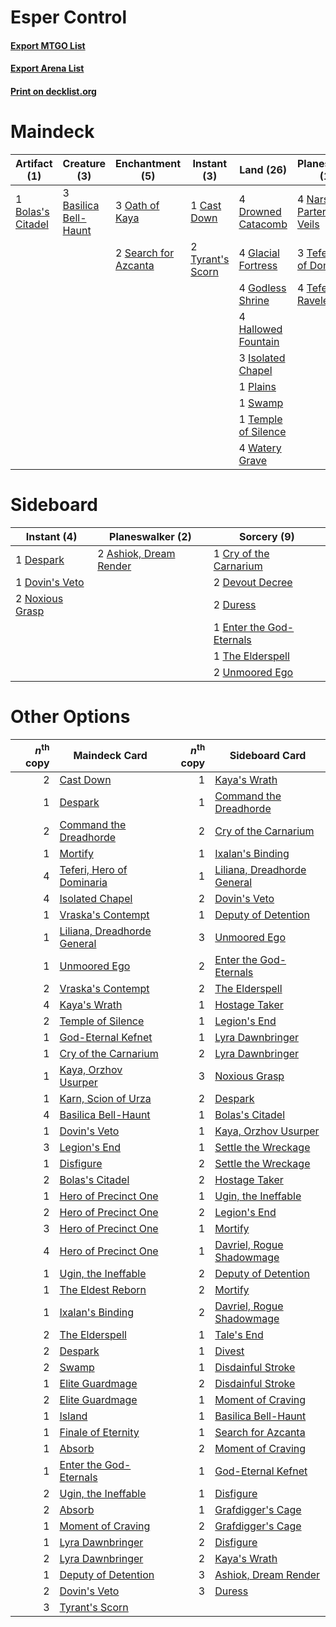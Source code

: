 # Esper Control

#### [Export MTGO List](../collection/Esper%20Control/Esper%20Control.txt)
#### [Export Arena List](../collection/Esper%20Control/Esper%20Control_arena.txt)
#### [Print on decklist.org](http://decklist.org/?deckmain=3%09Basilica%20Bell-Haunt%0A1%09Bolas's%20Citadel%0A1%09Cast%20Down%0A1%09Command%20the%20Dreadhorde%0A4%09Drowned%20Catacomb%0A4%09Glacial%20Fortress%0A4%09Godless%20Shrine%0A4%09Hallowed%20Fountain%0A3%09Isolated%20Chapel%0A3%09Kaya's%20Wrath%0A2%09Legion's%20End%0A4%09Narset,%20Parter%20of%20Veils%0A3%09Oath%20of%20Kaya%0A1%09Plains%0A2%09Search%20for%20Azcanta%0A1%09Swamp%0A3%09Teferi,%20Hero%20of%20Dominaria%0A4%09Teferi,%20Time%20Raveler%0A1%09Temple%20of%20Silence%0A1%09The%20Elderspell%0A4%09Thought%20Erasure%0A2%09Tyrant's%20Scorn%0A4%09Watery%20Grave&deckside=2%09Ashiok,%20Dream%20Render%0A1%09Cry%20of%20the%20Carnarium%0A1%09Despark%0A2%09Devout%20Decree%0A1%09Dovin's%20Veto%0A2%09Duress%0A1%09Enter%20the%20God-Eternals%0A2%09Noxious%20Grasp%0A1%09The%20Elderspell%0A2%09Unmoored%20Ego)
# Maindeck

|                                        Artifact (1)                                        |                                          Creature (3)                                          |                                        Enchantment (5)                                        |                                        Instant (3)                                        |                                          Land (26)                                           |                                          Planeswalker (11)                                           |                                           Sorcery (11)                                            |
|--------------------------------------------------------------------------------------------|------------------------------------------------------------------------------------------------|-----------------------------------------------------------------------------------------------|-------------------------------------------------------------------------------------------|----------------------------------------------------------------------------------------------|------------------------------------------------------------------------------------------------------|---------------------------------------------------------------------------------------------------|
|1 [Bolas's Citadel](http://gatherer.wizards.com/Pages/Card/Details.aspx?multiverseid=461006)|3 [Basilica Bell-Haunt](http://gatherer.wizards.com/Pages/Card/Details.aspx?multiverseid=457300)|3 [Oath of Kaya](http://gatherer.wizards.com/Pages/Card/Details.aspx?multiverseid=461136)      |1 [Cast Down](http://gatherer.wizards.com/Pages/Card/Details.aspx?multiverseid=442969)     |4 [Drowned Catacomb](http://gatherer.wizards.com/Pages/Card/Details.aspx?multiverseid=430633) |4 [Narset, Parter of Veils](http://gatherer.wizards.com/Pages/Card/Details.aspx?multiverseid=460988)  |1 [Command the Dreadhorde](http://gatherer.wizards.com/Pages/Card/Details.aspx?multiverseid=461009)|
|                                                                                            |                                                                                                |2 [Search for Azcanta](http://gatherer.wizards.com/Pages/Card/Details.aspx?multiverseid=435226)|2 [Tyrant's Scorn](http://gatherer.wizards.com/Pages/Card/Details.aspx?multiverseid=461152)|4 [Glacial Fortress](http://gatherer.wizards.com/Pages/Card/Details.aspx?multiverseid=190562) |3 [Teferi, Hero of Dominaria](http://gatherer.wizards.com/Pages/Card/Details.aspx?multiverseid=443095)|3 [Kaya's Wrath](http://gatherer.wizards.com/Pages/Card/Details.aspx?multiverseid=457331)          |
|                                                                                            |                                                                                                |                                                                                               |                                                                                           |4 [Godless Shrine](http://gatherer.wizards.com/Pages/Card/Details.aspx?multiverseid=405099)   |4 [Teferi, Time Raveler](http://gatherer.wizards.com/Pages/Card/Details.aspx?multiverseid=461148)     |2 [Legion's End](http://gatherer.wizards.com/Pages/Card/Details.aspx?multiverseid=466860)          |
|                                                                                            |                                                                                                |                                                                                               |                                                                                           |4 [Hallowed Fountain](http://gatherer.wizards.com/Pages/Card/Details.aspx?multiverseid=97071) |                                                                                                      |1 [The Elderspell](http://gatherer.wizards.com/Pages/Card/Details.aspx?multiverseid=461016)        |
|                                                                                            |                                                                                                |                                                                                               |                                                                                           |3 [Isolated Chapel](http://gatherer.wizards.com/Pages/Card/Details.aspx?multiverseid=443129)  |                                                                                                      |4 [Thought Erasure](http://gatherer.wizards.com/Pages/Card/Details.aspx?multiverseid=452956)       |
|                                                                                            |                                                                                                |                                                                                               |                                                                                           |1 [Plains](http://gatherer.wizards.com/Pages/Card/Details.aspx?multiverseid=439856)           |                                                                                                      |                                                                                                   |
|                                                                                            |                                                                                                |                                                                                               |                                                                                           |1 [Swamp](http://gatherer.wizards.com/Pages/Card/Details.aspx?multiverseid=439858)            |                                                                                                      |                                                                                                   |
|                                                                                            |                                                                                                |                                                                                               |                                                                                           |1 [Temple of Silence](http://gatherer.wizards.com/Pages/Card/Details.aspx?multiverseid=373522)|                                                                                                      |                                                                                                   |
|                                                                                            |                                                                                                |                                                                                               |                                                                                           |4 [Watery Grave](http://gatherer.wizards.com/Pages/Card/Details.aspx?multiverseid=405114)     |                                                                                                      |                                                                                                   |


# Sideboard

|                                       Instant (4)                                        |                                        Planeswalker (2)                                         |                                            Sorcery (9)                                            |
|------------------------------------------------------------------------------------------|-------------------------------------------------------------------------------------------------|---------------------------------------------------------------------------------------------------|
|1 [Despark](http://gatherer.wizards.com/Pages/Card/Details.aspx?multiverseid=461117)      |2 [Ashiok, Dream Render](http://gatherer.wizards.com/Pages/Card/Details.aspx?multiverseid=461155)|1 [Cry of the Carnarium](http://gatherer.wizards.com/Pages/Card/Details.aspx?multiverseid=457214)  |
|1 [Dovin's Veto](http://gatherer.wizards.com/Pages/Card/Details.aspx?multiverseid=461120) |                                                                                                 |2 [Devout Decree](http://gatherer.wizards.com/Pages/Card/Details.aspx?multiverseid=466767)         |
|2 [Noxious Grasp](http://gatherer.wizards.com/Pages/Card/Details.aspx?multiverseid=466864)|                                                                                                 |2 [Duress](http://gatherer.wizards.com/Pages/Card/Details.aspx?multiverseid=14557)                 |
|                                                                                          |                                                                                                 |1 [Enter the God-Eternals](http://gatherer.wizards.com/Pages/Card/Details.aspx?multiverseid=461123)|
|                                                                                          |                                                                                                 |1 [The Elderspell](http://gatherer.wizards.com/Pages/Card/Details.aspx?multiverseid=461016)        |
|                                                                                          |                                                                                                 |2 [Unmoored Ego](http://gatherer.wizards.com/Pages/Card/Details.aspx?multiverseid=452962)          |


# Other Options

|*n*<sup>th</sup> copy|                                            Maindeck Card                                             |*n*<sup>th</sup> copy|                                            Sideboard Card                                            |
|--------------------:|------------------------------------------------------------------------------------------------------|--------------------:|------------------------------------------------------------------------------------------------------|
|                    2|[Cast Down](http://gatherer.wizards.com/Pages/Card/Details.aspx?multiverseid=442969)                  |                    1|[Kaya's Wrath](http://gatherer.wizards.com/Pages/Card/Details.aspx?multiverseid=457331)               |
|                    1|[Despark](http://gatherer.wizards.com/Pages/Card/Details.aspx?multiverseid=461117)                    |                    1|[Command the Dreadhorde](http://gatherer.wizards.com/Pages/Card/Details.aspx?multiverseid=461009)     |
|                    2|[Command the Dreadhorde](http://gatherer.wizards.com/Pages/Card/Details.aspx?multiverseid=461009)     |                    2|[Cry of the Carnarium](http://gatherer.wizards.com/Pages/Card/Details.aspx?multiverseid=457214)       |
|                    1|[Mortify](http://gatherer.wizards.com/Pages/Card/Details.aspx?multiverseid=420829)                    |                    1|[Ixalan's Binding](http://gatherer.wizards.com/Pages/Card/Details.aspx?multiverseid=435168)           |
|                    4|[Teferi, Hero of Dominaria](http://gatherer.wizards.com/Pages/Card/Details.aspx?multiverseid=443095)  |                    1|[Liliana, Dreadhorde General](http://gatherer.wizards.com/Pages/Card/Details.aspx?multiverseid=461024)|
|                    4|[Isolated Chapel](http://gatherer.wizards.com/Pages/Card/Details.aspx?multiverseid=443129)            |                    2|[Dovin's Veto](http://gatherer.wizards.com/Pages/Card/Details.aspx?multiverseid=461120)               |
|                    1|[Vraska's Contempt](http://gatherer.wizards.com/Pages/Card/Details.aspx?multiverseid=435283)          |                    1|[Deputy of Detention](http://gatherer.wizards.com/Pages/Card/Details.aspx?multiverseid=457309)        |
|                    1|[Liliana, Dreadhorde General](http://gatherer.wizards.com/Pages/Card/Details.aspx?multiverseid=461024)|                    3|[Unmoored Ego](http://gatherer.wizards.com/Pages/Card/Details.aspx?multiverseid=452962)               |
|                    1|[Unmoored Ego](http://gatherer.wizards.com/Pages/Card/Details.aspx?multiverseid=452962)               |                    2|[Enter the God-Eternals](http://gatherer.wizards.com/Pages/Card/Details.aspx?multiverseid=461123)     |
|                    2|[Vraska's Contempt](http://gatherer.wizards.com/Pages/Card/Details.aspx?multiverseid=435283)          |                    2|[The Elderspell](http://gatherer.wizards.com/Pages/Card/Details.aspx?multiverseid=461016)             |
|                    4|[Kaya's Wrath](http://gatherer.wizards.com/Pages/Card/Details.aspx?multiverseid=457331)               |                    1|[Hostage Taker](http://gatherer.wizards.com/Pages/Card/Details.aspx?multiverseid=435379)              |
|                    2|[Temple of Silence](http://gatherer.wizards.com/Pages/Card/Details.aspx?multiverseid=373522)          |                    1|[Legion's End](http://gatherer.wizards.com/Pages/Card/Details.aspx?multiverseid=466860)               |
|                    1|[God-Eternal Kefnet](http://gatherer.wizards.com/Pages/Card/Details.aspx?multiverseid=460980)         |                    1|[Lyra Dawnbringer](http://gatherer.wizards.com/Pages/Card/Details.aspx?multiverseid=442914)           |
|                    1|[Cry of the Carnarium](http://gatherer.wizards.com/Pages/Card/Details.aspx?multiverseid=457214)       |                    2|[Lyra Dawnbringer](http://gatherer.wizards.com/Pages/Card/Details.aspx?multiverseid=442914)           |
|                    1|[Kaya, Orzhov Usurper](http://gatherer.wizards.com/Pages/Card/Details.aspx?multiverseid=460129)       |                    3|[Noxious Grasp](http://gatherer.wizards.com/Pages/Card/Details.aspx?multiverseid=466864)              |
|                    1|[Karn, Scion of Urza](http://gatherer.wizards.com/Pages/Card/Details.aspx?multiverseid=442889)        |                    2|[Despark](http://gatherer.wizards.com/Pages/Card/Details.aspx?multiverseid=461117)                    |
|                    4|[Basilica Bell-Haunt](http://gatherer.wizards.com/Pages/Card/Details.aspx?multiverseid=457300)        |                    1|[Bolas's Citadel](http://gatherer.wizards.com/Pages/Card/Details.aspx?multiverseid=461006)            |
|                    1|[Dovin's Veto](http://gatherer.wizards.com/Pages/Card/Details.aspx?multiverseid=461120)               |                    1|[Kaya, Orzhov Usurper](http://gatherer.wizards.com/Pages/Card/Details.aspx?multiverseid=460129)       |
|                    3|[Legion's End](http://gatherer.wizards.com/Pages/Card/Details.aspx?multiverseid=466860)               |                    1|[Settle the Wreckage](http://gatherer.wizards.com/Pages/Card/Details.aspx?multiverseid=435186)        |
|                    1|[Disfigure](http://gatherer.wizards.com/Pages/Card/Details.aspx?multiverseid=442076)                  |                    2|[Settle the Wreckage](http://gatherer.wizards.com/Pages/Card/Details.aspx?multiverseid=435186)        |
|                    2|[Bolas's Citadel](http://gatherer.wizards.com/Pages/Card/Details.aspx?multiverseid=461006)            |                    2|[Hostage Taker](http://gatherer.wizards.com/Pages/Card/Details.aspx?multiverseid=435379)              |
|                    1|[Hero of Precinct One](http://gatherer.wizards.com/Pages/Card/Details.aspx?multiverseid=457155)       |                    1|[Ugin, the Ineffable](http://gatherer.wizards.com/Pages/Card/Details.aspx?multiverseid=460929)        |
|                    2|[Hero of Precinct One](http://gatherer.wizards.com/Pages/Card/Details.aspx?multiverseid=457155)       |                    2|[Legion's End](http://gatherer.wizards.com/Pages/Card/Details.aspx?multiverseid=466860)               |
|                    3|[Hero of Precinct One](http://gatherer.wizards.com/Pages/Card/Details.aspx?multiverseid=457155)       |                    1|[Mortify](http://gatherer.wizards.com/Pages/Card/Details.aspx?multiverseid=420829)                    |
|                    4|[Hero of Precinct One](http://gatherer.wizards.com/Pages/Card/Details.aspx?multiverseid=457155)       |                    1|[Davriel, Rogue Shadowmage](http://gatherer.wizards.com/Pages/Card/Details.aspx?multiverseid=461010)  |
|                    1|[Ugin, the Ineffable](http://gatherer.wizards.com/Pages/Card/Details.aspx?multiverseid=460929)        |                    2|[Deputy of Detention](http://gatherer.wizards.com/Pages/Card/Details.aspx?multiverseid=457309)        |
|                    1|[The Eldest Reborn](http://gatherer.wizards.com/Pages/Card/Details.aspx?multiverseid=442978)          |                    2|[Mortify](http://gatherer.wizards.com/Pages/Card/Details.aspx?multiverseid=420829)                    |
|                    1|[Ixalan's Binding](http://gatherer.wizards.com/Pages/Card/Details.aspx?multiverseid=435168)           |                    2|[Davriel, Rogue Shadowmage](http://gatherer.wizards.com/Pages/Card/Details.aspx?multiverseid=461010)  |
|                    2|[The Elderspell](http://gatherer.wizards.com/Pages/Card/Details.aspx?multiverseid=461016)             |                    1|[Tale's End](http://gatherer.wizards.com/Pages/Card/Details.aspx?multiverseid=466831)                 |
|                    2|[Despark](http://gatherer.wizards.com/Pages/Card/Details.aspx?multiverseid=461117)                    |                    1|[Divest](http://gatherer.wizards.com/Pages/Card/Details.aspx?multiverseid=442975)                     |
|                    2|[Swamp](http://gatherer.wizards.com/Pages/Card/Details.aspx?multiverseid=439858)                      |                    1|[Disdainful Stroke](http://gatherer.wizards.com/Pages/Card/Details.aspx?multiverseid=420705)          |
|                    1|[Elite Guardmage](http://gatherer.wizards.com/Pages/Card/Details.aspx?multiverseid=461122)            |                    2|[Disdainful Stroke](http://gatherer.wizards.com/Pages/Card/Details.aspx?multiverseid=420705)          |
|                    2|[Elite Guardmage](http://gatherer.wizards.com/Pages/Card/Details.aspx?multiverseid=461122)            |                    1|[Moment of Craving](http://gatherer.wizards.com/Pages/Card/Details.aspx?multiverseid=439736)          |
|                    1|[Island](http://gatherer.wizards.com/Pages/Card/Details.aspx?multiverseid=439857)                     |                    1|[Basilica Bell-Haunt](http://gatherer.wizards.com/Pages/Card/Details.aspx?multiverseid=457300)        |
|                    1|[Finale of Eternity](http://gatherer.wizards.com/Pages/Card/Details.aspx?multiverseid=461018)         |                    1|[Search for Azcanta](http://gatherer.wizards.com/Pages/Card/Details.aspx?multiverseid=435226)         |
|                    1|[Absorb](http://gatherer.wizards.com/Pages/Card/Details.aspx?multiverseid=23155)                      |                    2|[Moment of Craving](http://gatherer.wizards.com/Pages/Card/Details.aspx?multiverseid=439736)          |
|                    1|[Enter the God-Eternals](http://gatherer.wizards.com/Pages/Card/Details.aspx?multiverseid=461123)     |                    1|[God-Eternal Kefnet](http://gatherer.wizards.com/Pages/Card/Details.aspx?multiverseid=460980)         |
|                    2|[Ugin, the Ineffable](http://gatherer.wizards.com/Pages/Card/Details.aspx?multiverseid=460929)        |                    1|[Disfigure](http://gatherer.wizards.com/Pages/Card/Details.aspx?multiverseid=442076)                  |
|                    2|[Absorb](http://gatherer.wizards.com/Pages/Card/Details.aspx?multiverseid=23155)                      |                    1|[Grafdigger's Cage](http://gatherer.wizards.com/Pages/Card/Details.aspx?multiverseid=278452)          |
|                    1|[Moment of Craving](http://gatherer.wizards.com/Pages/Card/Details.aspx?multiverseid=439736)          |                    2|[Grafdigger's Cage](http://gatherer.wizards.com/Pages/Card/Details.aspx?multiverseid=278452)          |
|                    1|[Lyra Dawnbringer](http://gatherer.wizards.com/Pages/Card/Details.aspx?multiverseid=442914)           |                    2|[Disfigure](http://gatherer.wizards.com/Pages/Card/Details.aspx?multiverseid=442076)                  |
|                    2|[Lyra Dawnbringer](http://gatherer.wizards.com/Pages/Card/Details.aspx?multiverseid=442914)           |                    2|[Kaya's Wrath](http://gatherer.wizards.com/Pages/Card/Details.aspx?multiverseid=457331)               |
|                    1|[Deputy of Detention](http://gatherer.wizards.com/Pages/Card/Details.aspx?multiverseid=457309)        |                    3|[Ashiok, Dream Render](http://gatherer.wizards.com/Pages/Card/Details.aspx?multiverseid=461155)       |
|                    2|[Dovin's Veto](http://gatherer.wizards.com/Pages/Card/Details.aspx?multiverseid=461120)               |                    3|[Duress](http://gatherer.wizards.com/Pages/Card/Details.aspx?multiverseid=14557)                      |
|                    3|[Tyrant's Scorn](http://gatherer.wizards.com/Pages/Card/Details.aspx?multiverseid=461152)             |                     |                                                                                                      |

